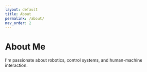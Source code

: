 ```yaml
---
layout: default
title: About
permalink: /about/
nav_order: 2
---
```


# About Me

I'm passionate about robotics, control systems, and human-machine interaction.
